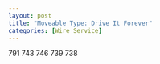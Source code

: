 ```yaml
---
layout: post
title: "Moveable Type: Drive It Forever"
categories: [Wire Service]
---
```

791
743
746
739
738



